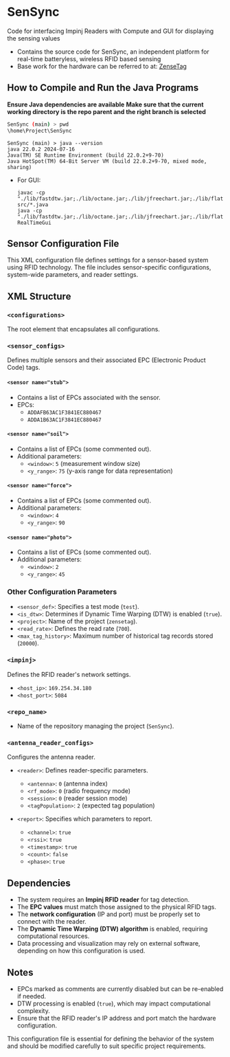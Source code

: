 # SenSync
Code for interfacing Impinj Readers with Compute and GUI for displaying the sensing values

* Contains the source code for SenSync, an independent platform for real-time batteryless, wireless RFID based sensing
* Base work for the hardware can be referred to at: [ZenseTag](https://dl.acm.org/doi/10.1145/3666025.3699342)

## How to Compile and Run the Java Programs
**Ensure Java dependencies are available**
**Make sure that the current working directory is the repo parent and the right branch is selected** 
   ```bash
   SenSync (main) > pwd
   \home\Project\SenSync
   ```
   ```
   SenSync (main) > java --version
   java 22.0.2 2024-07-16
   Java(TM) SE Runtime Environment (build 22.0.2+9-70)
   Java HotSpot(TM) 64-Bit Server VM (build 22.0.2+9-70, mixed mode, sharing)
   ```
* For GUI:
   ```
   javac -cp "./lib/fastdtw.jar;./lib/octane.jar;./lib/jfreechart.jar;./lib/flatlaf.jar;./lib/websocket.jar;./lib/sl4j.jar" src/*.java
   java -cp "./lib/fastdtw.jar;./lib/octane.jar;./lib/jfreechart.jar;./lib/flatlaf.jar;./lib/websocket.jar;./lib/sl4j.jar;src" RealTimeGui
   ```

## Sensor Configuration File

This XML configuration file defines settings for a sensor-based system using RFID technology. The file includes sensor-specific configurations, system-wide parameters, and reader settings.

## XML Structure

### `<configurations>`
The root element that encapsulates all configurations.

### `<sensor_configs>`
Defines multiple sensors and their associated EPC (Electronic Product Code) tags.

#### `<sensor name="stub">`
- Contains a list of EPCs associated with the sensor.
- EPCs:
  - `ADDAFB63AC1F3841EC880467`
  - `ADDA1B63AC1F3841EC880467`

#### `<sensor name="soil">`
- Contains a list of EPCs (some commented out).
- Additional parameters:
  - `<window>`: `5` (measurement window size)
  - `<y_range>`: `75` (y-axis range for data representation)

#### `<sensor name="force">`
- Contains a list of EPCs (some commented out).
- Additional parameters:
  - `<window>`: `4`
  - `<y_range>`: `90`

#### `<sensor name="photo">`
- Contains a list of EPCs (some commented out).
- Additional parameters:
  - `<window>`: `2`
  - `<y_range>`: `45`

### Other Configuration Parameters

- `<sensor_def>`: Specifies a test mode (`test`).
- `<is_dtw>`: Determines if Dynamic Time Warping (DTW) is enabled (`true`).
- `<project>`: Name of the project (`zensetag`).
- `<read_rate>`: Defines the read rate (`700`).
- `<max_tag_history>`: Maximum number of historical tag records stored (`20000`).

### `<impinj>`
Defines the RFID reader's network settings.
- `<host_ip>`: `169.254.34.180`
- `<host_port>`: `5084`

### `<repo_name>`
- Name of the repository managing the project (`SenSync`).

### `<antenna_reader_configs>`
Configures the antenna reader.
- `<reader>`: Defines reader-specific parameters.
  - `<antenna>`: `0` (antenna index)
  - `<rf_mode>`: `0` (radio frequency mode)
  - `<session>`: `0` (reader session mode)
  - `<tagPopulation>`: `2` (expected tag population)
  
- `<report>`: Specifies which parameters to report.
  - `<channel>`: `true`
  - `<rssi>`: `true`
  - `<timestamp>`: `true`
  - `<count>`: `false`
  - `<phase>`: `true`

## Dependencies
- The system requires an **Impinj RFID reader** for tag detection.
- The **EPC values** must match those assigned to the physical RFID tags.
- The **network configuration** (IP and port) must be properly set to connect with the reader.
- The **Dynamic Time Warping (DTW) algorithm** is enabled, requiring computational resources.
- Data processing and visualization may rely on external software, depending on how this configuration is used.

## Notes
- EPCs marked as comments are currently disabled but can be re-enabled if needed.
- DTW processing is enabled (`true`), which may impact computational complexity.
- Ensure that the RFID reader's IP address and port match the hardware configuration.

This configuration file is essential for defining the behavior of the system and should be modified carefully to suit specific project requirements.
